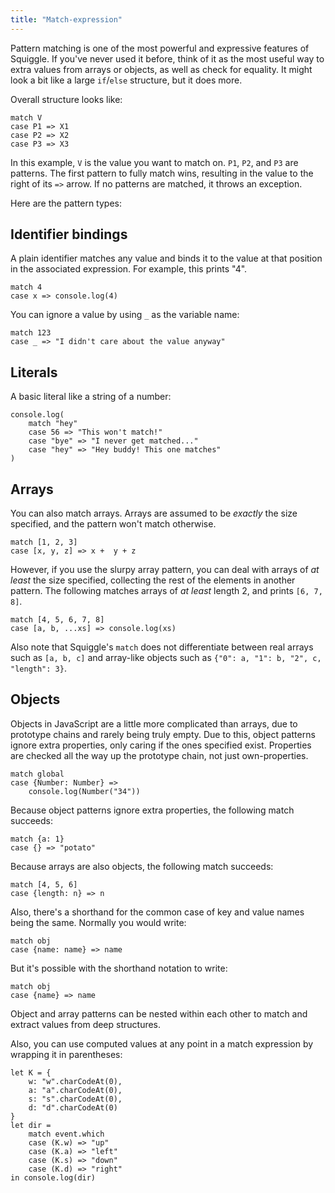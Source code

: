 ```yaml
---
title: "Match-expression"
---
```


Pattern matching is one of the most powerful and expressive features of
Squiggle. If you've never used it before, think of it as the most useful way to
extra values from arrays or objects, as well as check for equality. It might
look a bit like a large `if`/`else` structure, but it does more.

Overall structure looks like:

    match V
    case P1 => X1
    case P2 => X2
    case P3 => X3

In this example, `V` is the value you want to match on. `P1`, `P2`, and `P3` are
patterns. The first pattern to fully match wins, resulting in the value to the
right of its `=>` arrow. If no patterns are matched, it throws an exception.

Here are the pattern types:

## Identifier bindings

A plain identifier matches any value and binds it to the value at that position
in the associated expression. For example, this prints "4".

    match 4
    case x => console.log(4)

You can ignore a value by using `_` as the variable name:

    match 123
    case _ => "I didn't care about the value anyway"

## Literals

A basic literal like a string of a number:

    console.log(
        match "hey"
        case 56 => "This won't match!"
        case "bye" => "I never get matched..."
        case "hey" => "Hey buddy! This one matches"
    )

## Arrays

You can also match arrays. Arrays are assumed to be *exactly* the size
specified, and the pattern won't match otherwise.

    match [1, 2, 3]
    case [x, y, z] => x +  y + z

However, if you use the slurpy array pattern, you can deal with arrays of
*at least* the size specified, collecting the rest of the elements in another
pattern. The following matches arrays of *at least* length 2, and prints
`[6, 7, 8]`.

    match [4, 5, 6, 7, 8]
    case [a, b, ...xs] => console.log(xs)

Also note that Squiggle's `match` does not differentiate between real arrays such as `[a, b, c]` and array-like objects such as
`{"0": a, "1": b, "2", c, "length": 3}`.

## Objects

Objects in JavaScript are a little more complicated than arrays, due to
prototype chains and rarely being truly empty. Due to this, object patterns
ignore extra properties, only caring if the ones specified exist. Properties are
checked all the way up the prototype chain, not just own-properties.

    match global
    case {Number: Number} =>
        console.log(Number("34"))

Because object patterns ignore extra properties, the following match succeeds:

    match {a: 1}
    case {} => "potato"

Because arrays are also objects, the following match succeeds:

    match [4, 5, 6]
    case {length: n} => n

Also, there's a shorthand for the common case of key and value names being the
same. Normally you would write:

    match obj
    case {name: name} => name

But it's possible with the shorthand notation to write:

    match obj
    case {name} => name

Object and array patterns can be nested within each other to match and extract
values from deep structures.

Also, you can use computed values at any point in a match expression by wrapping
it in parentheses:

    let K = {
        w: "w".charCodeAt(0),
        a: "a".charCodeAt(0),
        s: "s".charCodeAt(0),
        d: "d".charCodeAt(0)
    }
    let dir =
        match event.which
        case (K.w) => "up"
        case (K.a) => "left"
        case (K.s) => "down"
        case (K.d) => "right"
    in console.log(dir)
